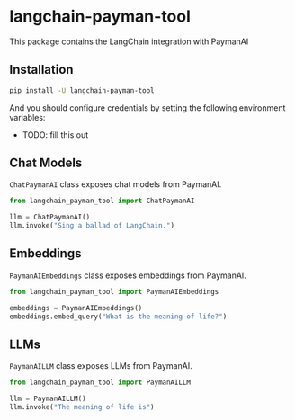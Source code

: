 # langchain-payman-tool

This package contains the LangChain integration with PaymanAI

## Installation

```bash
pip install -U langchain-payman-tool
```

And you should configure credentials by setting the following environment variables:

* TODO: fill this out

## Chat Models

`ChatPaymanAI` class exposes chat models from PaymanAI.

```python
from langchain_payman_tool import ChatPaymanAI

llm = ChatPaymanAI()
llm.invoke("Sing a ballad of LangChain.")
```

## Embeddings

`PaymanAIEmbeddings` class exposes embeddings from PaymanAI.

```python
from langchain_payman_tool import PaymanAIEmbeddings

embeddings = PaymanAIEmbeddings()
embeddings.embed_query("What is the meaning of life?")
```

## LLMs
`PaymanAILLM` class exposes LLMs from PaymanAI.

```python
from langchain_payman_tool import PaymanAILLM

llm = PaymanAILLM()
llm.invoke("The meaning of life is")
```
